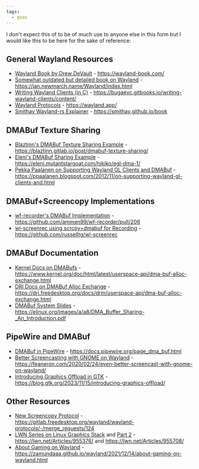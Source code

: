 ```yaml
---
tags:
  - gsoc
---
```


I don't expect this of to be of much use to anyone else in this form but I would like this to be here for the sake of reference:
## General Wayland Resources
- [Wayland Book by Drew DeVault](https://wayland-book.com/) - https://wayland-book.com/
- [Somewhat outdated but detailed book on Wayland](https://jan.newmarch.name/Wayland/index.html) - https://jan.newmarch.name/Wayland/index.html
- [Writing Wayland Clients (in C)](https://bugaevc.gitbooks.io/writing-wayland-clients/content/) - https://bugaevc.gitbooks.io/writing-wayland-clients/content/
- [Wayland Protocols](https://wayland.app/) - https://wayland.app/
- [Smithay Wayland-rs Explainer](https://smithay.github.io/book) - https://smithay.github.io/book

## DMABuf Texture Sharing
- [Blaztinn's DMABuf Texture Sharing Example](https://blaztinn.gitlab.io/post/dmabuf-texture-sharing/) - https://blaztinn.gitlab.io/post/dmabuf-texture-sharing/
- [Eleni's DMABuf Sharing Example](https://eleni.mutantstargoat.com/hikiko/egl-dma-1/) - https://eleni.mutantstargoat.com/hikiko/egl-dma-1/
- [Pekka Paalanen on Supporting Wayland GL Clients and DMABuf](https://ppaalanen.blogspot.com/2012/11/on-supporting-wayland-gl-clients-and.html) - https://ppaalanen.blogspot.com/2012/11/on-supporting-wayland-gl-clients-and.html

## DMABuf+Screencopy Implementations
- [wf-recorder's DMABuf Implementation](https://github.com/ammen99/wf-recorder/pull/206) - https://github.com/ammen99/wf-recorder/pull/206
- [wl-screenrec using scrcpy+dmabuf for Recording](https://github.com/russelltg/wl-screenrec) - https://github.com/russelltg/wl-screenrec

## DMABuf Documentation
- [Kernel Docs on DMABufs](https://www.kernel.org/doc/html/latest/userspace-api/dma-buf-alloc-exchange.html) - https://www.kernel.org/doc/html/latest/userspace-api/dma-buf-alloc-exchange.html
- [DRI Docs on DMABuf Alloc Exchange](https://dri.freedesktop.org/docs/drm/userspace-api/dma-buf-alloc-exchange.html) - https://dri.freedesktop.org/docs/drm/userspace-api/dma-buf-alloc-exchange.html
- [DMABuf System Slides](https://elinux.org/images/a/a8/DMA_Buffer_Sharing-_An_Introduction.pdf) - https://elinux.org/images/a/a8/DMA_Buffer_Sharing-_An_Introduction.pdf

## PipeWire and DMABuf
- [DMABuf in PipeWire](https://docs.pipewire.org/page_dma_buf.html) - https://docs.pipewire.org/page_dma_buf.html
- [Better Screencasting with GNOME on Wayland](https://feaneron.com/2020/02/24/even-better-screencast-with-gnome-on-wayland/) - https://feaneron.com/2020/02/24/even-better-screencast-with-gnome-on-wayland/
- [Introducing Graphics Offload in GTK](https://blog.gtk.org/2023/11/15/introducing-graphics-offload/) - https://blog.gtk.org/2023/11/15/introducing-graphics-offload/

## Other Resources
- [New Screencopy Protocol](https://gitlab.freedesktop.org/wayland/wayland-protocols/-/merge_requests/124) - https://gitlab.freedesktop.org/wayland/wayland-protocols/-/merge_requests/124
- [LWN Series on Linux Graphics Stack](https://lwn.net/Articles/955376/) and [Part 2](https://lwn.net/Articles/955708/) - https://lwn.net/Articles/955376/ and https://lwn.net/Articles/955708/
- [About Gaming on Wayland](https://zamundaaa.github.io/wayland/2021/12/14/about-gaming-on-wayland.html) - https://zamundaaa.github.io/wayland/2021/12/14/about-gaming-on-wayland.html